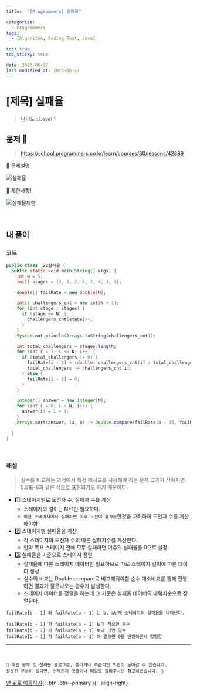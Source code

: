 ```yaml
---
title:  "[Programmers] 실패율" 

categories:
  - Programmers
tags:
  - [Algorithm, Coding Test, Java]

toc: true
toc_sticky: true

date: 2023-06-27
last_modified_at: 2023-06-27
---
```


# [제목] 실패율

> 난이도 : Level 1

## 문제 🎯

> <https://school.programmers.co.kr/learn/courses/30/lessons/42889>

📢 문제설명

![실패율](https://github.com/hwet-j/hwet-j.github.io/assets/81364742/e21df706-12b1-4214-9ea4-2cded293ca1e)

📢 제한사항!

![실패율제한](https://github.com/hwet-j/hwet-j.github.io/assets/81364742/b297a58a-2e37-4824-b75a-13ab335bea78)


<br>

## 내 풀이

### 코드

```java
public class _22실패율 {
  public static void main(String[] args) {
    int N = 5;
    int[] stages = {2, 1, 2, 6, 2, 4, 3, 3};

    double[] failRate = new double[N];

    int[] challengers_cnt = new int[N + 1];
    for (int stage : stages) {
      if (stage <= N) {
        challengers_cnt[stage]++;
      }
    }
    System.out.println(Arrays.toString(challengers_cnt));

    int total_challengers = stages.length;
    for (int i = 1; i <= N; i++) {
      if (total_challengers != 0) {
        failRate[i - 1] = (double) challengers_cnt[i] / total_challengers;
        total_challengers -= challengers_cnt[i];
      } else {
        failRate[i - 1] = 0;
      }
    }

    Integer[] answer = new Integer[N];
    for (int i = 0; i < N; i++) {
      answer[i] = i + 1;
    }
    Arrays.sort(answer, (a, b) -> Double.compare(failRate[b - 1], failRate[a - 1]));

  }
}
```

<br>

### 해설

> 실수를 비교하는 과정에서 특정 메서드를 사용해야 하는 문제 크기가 작아지면 5.51E-6과 같은 식으로 표현되기도 하기 때문이다.

- 1️⃣ 스테이지별로 도전자 수, 실패자 수를 계산
  - 스테이지의 길이는 N+1만 필요하다. 
  - `이전 스테이지에서 실패하면 이후 도전이 불가능`한것을 고려하여 도전자 수를 계산해야함
- 2️⃣ 스테이지별 실패율을 계산 
  - 각 스테이지의 도전자 수의 따른 실패자수를 계산한다.
  - 만약 목표 스테이지 전에 모두 실패하면 이후의 실패율을 0으로 설정
- 3️⃣ 실패율을 기준으로 스테이지 정렬
  - 실패율에 따른 스테이지 데이터만 필요하므로 따로 스테이지 길이에 따른 데이터 생성
  - 실수의 비교는 Double.compare로 비교해줘야함 순수 대소비교를 통해 진행하면 결과가 잘못나오는 경우가 발생한다.
  - 스테이지 데이터를 정렬을 하는데 그 기준은 실패율 데이터의 내림차순으로 정렬된다.

```
failRate[b - 1] 와 failRate[a - 1] 는 b, a번째 스테이지의 실패율을 나타낸다.

failRate[b - 1] 가 failRate[a - 1] 보다 작으면 음수
failRate[b - 1] 가 failRate[a - 1] 보다 크면 양수
failRate[b - 1] 가 failRate[a - 1] 와 같으면 0을 반환하면서 정렬함
```




***

<br> 

    📢 개인 공부 및 정리용 블로그로, 틀리거나 주관적인 의견이 들어갈 수 있습니다.
    잘못된 부분이 있다면, 언제든지 댓글이나 메일로 알려주시면 참고하겠습니다. 🔔

[맨 위로 이동하기](#){: .btn .btn--primary }{: .align-right}


